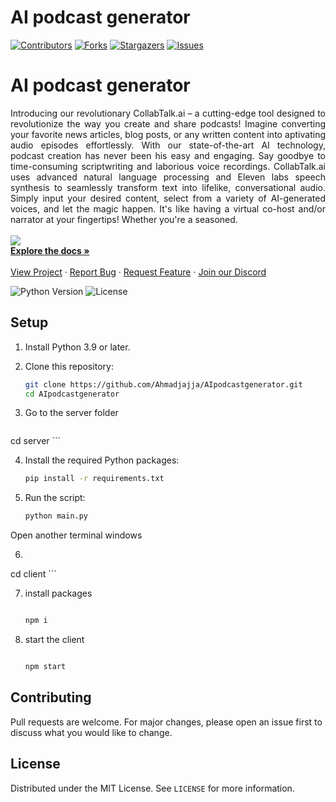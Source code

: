 # AI podcast generator

[![Contributors][contributors-shield]][contributors-url]
[![Forks][forks-shield]][forks-url]
[![Stargazers][stars-shield]][stars-url]
[![Issues][issues-shield]][issues-url]

<p align="center">
  <h1>AI podcast generator</h1>

  <p align="justify">
    Introducing our revolutionary CollabTalk.ai – a cutting-edge tool designed to revolutionize the way you create and share podcasts! Imagine converting your favorite news articles, blog posts, or any written content into aptivating audio episodes effortlessly. With our state-of-the-art AI technology, podcast creation has never been his easy and engaging. Say goodbye to time-consuming scriptwriting and laborious voice recordings. CollabTalk.ai uses advanced natural language processing and Eleven labs speech synthesis to seamlessly transform text into lifelike, conversational audio. Simply input your desired content, select from a variety of AI-generated voices, and let the magic happen. It's like having a virtual co-host and/or narrator at your fingertips! Whether you're a seasoned.
    <br />
    <br />
    <a href="" target="_blank"><img src="https://i.imgur.com/IW6YRNP.png" ></a>
    <br />
    <a href="https://github.com/Ahmadjajja/AIpodcastgenerator"><strong>Explore the docs »</strong></a>
    <br />
    <br />
    <a href="https://github.com/Ahmadjajja/AIpodcastgenerator">View Project</a>
    ·
    <a href="https://github.com/Ahmadjajja/AIpodcastgenerator/issues">Report Bug</a>
    ·
    <a href="https://github.com/Ahmadjajja/AIpodcastgenerator/issues">Request Feature</a>
        ·
    <a href="https://discord.gg/e3sZ2wxWR2">Join our Discord</a>
  </p>
</p>

![Python Version][python-image]
![License][license-image]

## Setup 

1. Install Python 3.9 or later.

2. Clone this repository:

    ```bash
    git clone https://github.com/Ahmadjajja/AIpodcastgenerator.git 
    cd AIpodcastgenerator
    ```
    
    
3. Go to the server folder
    ```bash

cd server
    ```


 4. Install the required Python packages:

    ```bash
    pip install -r requirements.txt
    ```

5. Run the script:

    ```bash
    python main.py
    ```


Open another terminal windows
    
6. 
    ```bash

cd client
    ```


7. install packages
    ```bash

   npm i
    ```


8. start the client
    ```bash

   npm start

    ```



## Contributing

Pull requests are welcome. For major changes, please open an issue first to discuss what you would like to change.

## License

Distributed under the MIT License. See `LICENSE` for more information.

[python-image]: https://img.shields.io/badge/python-v3.6+-blue.svg
[license-image]: https://img.shields.io/badge/license-MIT-blue.svg

[contributors-shield]: https://img.shields.io/github/contributors/Ahmadjajja/AIpodcastgenerator.svg?style=for-the-badge
[contributors-url]: https://github.com/Ahmadjajja/AIpodcastgenerator/graphs/contributors
[forks-shield]: https://img.shields.io/github/forks/Ahmadjajja/AIpodcastgenerator.svg?style=for-the-badge
[forks-url]: https://github.com/Ahmadjajja/AIpodcastgenerator/network/members
[stars-shield]: https://img.shields.io/github/stars/Ahmadjajja/AIpodcastgenerator.svg?style=for-the-badge
[stars-url]: https://github.com/Ahmadjajja/AIpodcastgenerator/stargazers
[issues-shield]: https://img.shields.io/github/issues/Ahmadjajja/AIpodcastgenerator.svg?style=for-the-badge
[issues-url]: https://github.com/Ahmadjajja/AIpodcastgenerator/issues
[license-shield]: https://img.shields.io/github/license/Ahmadjajja/AIpodcastgenerator.svg?style=for-the-badge
[license-url]: https://github.com/Ahmadjajja/AIpodcastgenerator/blob/master/LICENSE.txt
[linkedin-shield]: https://img.shields.io/badge/-LinkedIn-black.svg?style=for-the-badge&logo=linkedin&colorB=555




